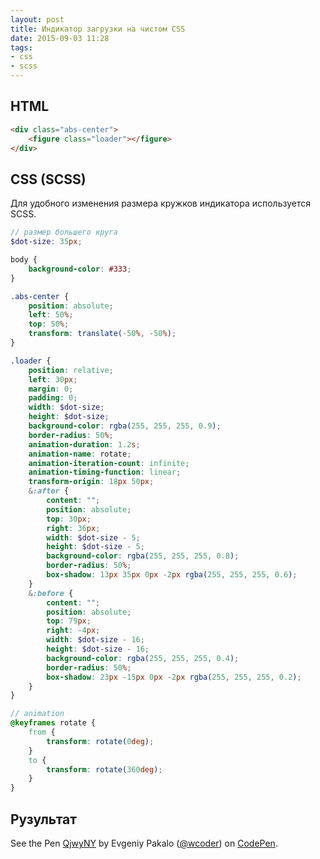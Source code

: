 ```yaml
---
layout: post
title: Индикатор загрузки на чистом CSS
date: 2015-09-03 11:28
tags:
- css
- scss
---
```


## HTML

``` html
<div class="abs-center">
    <figure class="loader"></figure>
</div>
```

## CSS (SCSS)
Для удобного изменения размера кружков индикатора используется SCSS.

``` scss
// размер большего круга
$dot-size: 35px;

body {
	background-color: #333;
}

.abs-center {
	position: absolute;
	left: 50%;
	top: 50%;
	transform: translate(-50%, -50%);
}

.loader {
	position: relative;
	left: 30px;
	margin: 0;
	padding: 0;
	width: $dot-size;
	height: $dot-size;
	background-color: rgba(255, 255, 255, 0.9);
	border-radius: 50%;
	animation-duration: 1.2s;
	animation-name: rotate;
	animation-iteration-count: infinite;
	animation-timing-function: linear;
	transform-origin: 18px 50px;
	&:after {
		content: "";
		position: absolute;
		top: 30px;
		right: 36px;
		width: $dot-size - 5;
		height: $dot-size - 5;
		background-color: rgba(255, 255, 255, 0.8);
		border-radius: 50%;
		box-shadow: 13px 35px 0px -2px rgba(255, 255, 255, 0.6);
	}
	&:before {
		content: "";
		position: absolute;
		top: 79px;
		right: -4px;
		width: $dot-size - 16;
		height: $dot-size - 16;
		background-color: rgba(255, 255, 255, 0.4);
		border-radius: 50%;
		box-shadow: 23px -15px 0px -2px rgba(255, 255, 255, 0.2);
	}
}

// animation
@keyframes rotate {
	from {
		transform: rotate(0deg);
	}
	to {
		transform: rotate(360deg);
	}
}
```

## Рузультат

<p data-height="268" data-theme-id="18502" data-slug-hash="QjwyNY" data-default-tab="result" data-user="wcoder" class='codepen'>See the Pen <a href='http://codepen.io/wcoder/pen/QjwyNY/'>QjwyNY</a> by Evgeniy Pakalo (<a href='http://codepen.io/wcoder'>@wcoder</a>) on <a href='http://codepen.io'>CodePen</a>.</p>
<script async src="//assets.codepen.io/assets/embed/ei.js"></script>
